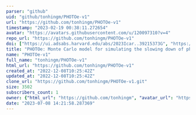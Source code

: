```yaml
---
parser: "github"
uid: "github/tonhingm/PHOTOe-v1"
url: "https://github.com/tonhingm/PHOTOe-v1"
timestamp: "2023-02-19 00:38:11.272654"
avatar: "https://avatars.githubusercontent.com/u/120097310?v=4"
repo_url: "https://github.com/tonhingm/PHOTOe-v1"
doi: ["https://ui.adsabs.harvard.edu/abs/2023Icar..39215373G", "https://ui.adsabs.harvard.edu/abs/2023ascl.soft02003G/abstract"]
title: "PHOTOe: Monte Carlo model for simulating the slowing down of photoelectrons"
name: "PHOTOe-v1"
full_name: "tonhingm/PHOTOe-v1"
html_url: "https://github.com/tonhingm/PHOTOe-v1"
created_at: "2022-12-08T10:25:42Z"
updated_at: "2022-12-08T10:25:42Z"
clone_url: "https://github.com/tonhingm/PHOTOe-v1.git"
size: 3502
subscribers_count: 1
owner: {"html_url": "https://github.com/tonhingm", "avatar_url": "https://avatars.githubusercontent.com/u/120097310?v=4", "login": "tonhingm", "type": "User"}
date: "2023-07-08 14:21:58.287369"
---
```

